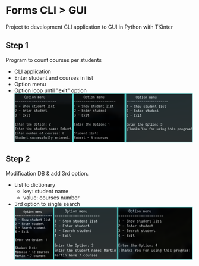# Forms CLI > GUI
Project to development CLI application to GUI in Python with TKinter

## Step 1
Program to count courses per students
  - CLI application
  - Enter student and courses in list
  - Option menu
  - Option loop until "exit" option
![First step Imge](resources/stp1.png)

## Step 2
Modification DB & add 3rd option.
  - List to dictionary
    - key: student name
    - value: courses number
  - 3rd option to single search
![First step Imge](resources/stp2.png)
